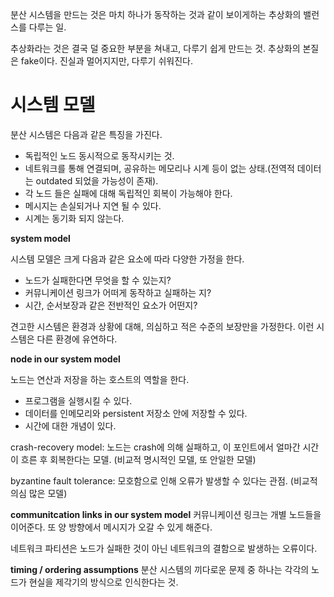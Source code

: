 분산 시스템을 만드는 것은 마치 하나가 동작하는 것과 같이 보이게하는 추상화의 밸런스를 다루는 일.

추상화라는 것은 결국 덜 중요한 부분을 쳐내고, 다루기 쉽게 만드는 것. 추상화의 본질은 fake이다. 진실과 멀어지지만, 다루기 쉬워진다.

시스템 모델
=
분산 시스템은 다음과 같은 특징을 가진다.

- 독립적인 노드 동시적으로 동작시키는 것. 
- 네트워크를 통해 연결되며, 공유하는 메모리나 시계 등이 없는 상태.(전역적 데이터는 outdated 되었을 가능성이 존재). 
- 각 노드 들은 실패에 대해 독립적인 회복이 가능해야 한다. 
- 메시지는 손실되거나 지연 될 수 있다.
- 시계는 동기화 되지 않는다.
  
**system model**

시스템 모델은 크게 다음과 같은 요소에 따라 다양한 가정을 한다.

- 노드가 실패한다면 무엇을 할 수 있는지?
- 커뮤니케이션 링크가 어떠게 동작하고 실패하는 지? 
- 시간, 순서보장과 같은 전반적인 요소가 어떤지?

견고한 시스템은 환경과 상황에 대해, 의심하고 적은 수준의 보장만을 가정한다. 이런 시스템은 다른 환경에 유연하다.

**node in our system model**

노드는 연산과 저장을 하는 호스트의 역할을 한다.
- 프로그램을 실행시킬 수 있다.
- 데이터를 인메모리와 persistent 저장소 안에 저장할 수 있다.
- 시간에 대한 개념이 있다.

crash-recovery model: 노드는 crash에 의해 실패하고, 이 포인트에서 얼마간 시간이 흐른 후 회복한다는 모델. (비교적 명시적인 모델, 또 안일한 모델)

byzantine fault tolerance: 모호함으로 인해 오류가 발생할 수 있다는 관점. (비교적 의심 많은 모델)

**communitcation links in our system model**
커뮤니케이션 링크는 개별 노드들을 이어준다. 또 양 방향에서 메시지가 오갈 수 있게 해준다.

네트워크 파티션은 노드가 실패한 것이 아닌 네트워크의 결함으로 발생하는 오류이다.

**timing / ordering assumptions**
분산 시스템의 끼다로운 문제 중 하나는 각각의 노드가 현실을 제각기의 방식으로 인식한다는 것.





